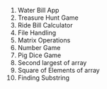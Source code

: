 1. Water Bill App
2. Treasure Hunt Game
3. Ride Bill Calculator
4. File Handling
5. Matrix Operations
6. Number Game
7. Pig Dice Game
8. Second largest of array
9. Square of Elements of array
10. Finding Substring
